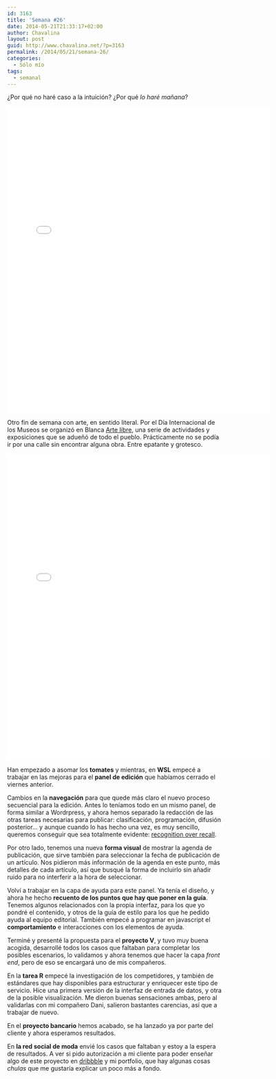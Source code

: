 ```yaml
---
id: 3163
title: 'Semana #26'
date: 2014-05-21T21:33:17+02:00
author: Chavalina
layout: post
guid: http://www.chavalina.net/?p=3163
permalink: /2014/05/21/semana-26/
categories:
  - Sólo mío
tags:
  - semanal
---
```

¿Por qué no haré caso a la intuición? ¿Por qué _lo haré mañana_?

<iframe src="//instagram.com/p/oG2nc6tss7/embed/" width="612" height="710" frameborder="0" scrolling="no" allowtransparency="true"></iframe>

Otro fin de semana con arte, en sentido literal. Por el Día Internacional de los Museos se organizó en Blanca [Arte libre](http://blanca.es/prensa/3219/una-autentica-fiesta-del-arte-para-conmemorar-el-dia-internacional-de-los-museos), una serie de actividades y exposiciones que se adueñó de todo el pueblo. Prácticamente no se podía ir por una calle sin encontrar alguna obra. Entre epatante y grotesco.

<iframe src="//instagram.com/p/n_P8JkNsif/embed/" width="612" height="710" frameborder="0" scrolling="no" allowtransparency="true"></iframe>

Han empezado a asomar los **tomates** y mientras, en **WSL** empecé a trabajar en las mejoras para el **panel de edición** que habíamos cerrado el viernes anterior. 

Cambios en la **navegación** para que quede más claro el nuevo proceso secuencial para la edición. Antes lo teníamos todo en un mismo panel, de forma similar a Wordrpress, y ahora hemos separado la redacción de las otras tareas necesarias para publicar: clasificación, programación, difusión posterior&#8230; y aunque cuando lo has hecho una vez, es muy sencillo, queremos conseguir que sea totalmente evidente: [recognition over recall](http://persuasive-patterns.com/patterns/Recognition-over-recall).

Por otro lado, tenemos una nueva **forma visual** de mostrar la agenda de publicación, que sirve también para seleccionar la fecha de publicación de un artículo. Nos pidieron más información de la agenda en este punto, más detalles de cada artículo, así que busqué la forma de incluirlo sin añadir ruido para no interferir a la hora de seleccionar.

Volví a trabajar en la capa de ayuda para este panel. Ya tenía el diseño, y ahora he hecho **recuento de los puntos que hay que poner en la guía**. Tenemos algunos relacionados con la propia interfaz, para los que yo pondré el contenido, y otros de la guía de estilo para los que he pedido ayuda al equipo editorial. También empecé a programar en javascript el **comportamiento** e interacciones con los elementos de ayuda.

Terminé y presenté la propuesta para el **proyecto V**, y tuvo muy buena acogida, desarrollé todos los casos que faltaban para completar los posibles escenarios, lo validamos y ahora tenemos que hacer la capa _front end_, pero de eso se encargará uno de mis compañeros.

En la **tarea R** empecé la investigación de los competidores, y también de estándares que hay disponibles para estructurar y enriquecer este tipo de servicio. Hice una primera versión de la interfaz de entrada de datos, y otra de la posible visualización. Me dieron buenas sensaciones ambas, pero al validarlas con mi compañero Dani, salieron bastantes carencias, así que a trabajar de nuevo.

En el **proyecto bancario** hemos acabado, se ha lanzado ya por parte del cliente y ahora esperamos resultados.

En **la red social de moda** envié los casos que faltaban y estoy a la espera de resultados. A ver si pido autorización a mi cliente para poder enseñar algo de este proyecto en [dribbble](https://dribbble.com/chavalina) y mi portfolio, que hay algunas cosas _chulas_ que me gustaría explicar un poco más a fondo.